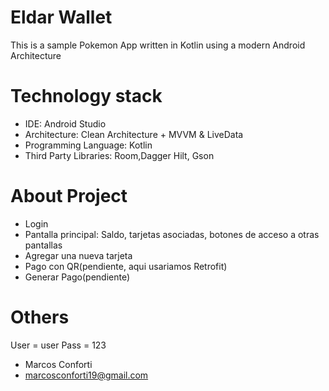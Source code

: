 # Eldar Wallet

This is a sample Pokemon App written in Kotlin using a modern Android Architecture

# Technology stack

- IDE: Android Studio
- Architecture: Clean Architecture + MVVM & LiveData
- Programming Language: Kotlin
- Third Party Libraries: Room,Dagger Hilt, Gson

# About Project

- Login
- Pantalla principal: Saldo, tarjetas asociadas, botones de acceso a otras pantallas
- Agregar una nueva tarjeta
- Pago con QR(pendiente, aqui usariamos Retrofit)
- Generar Pago(pendiente)

# Others

User = user
Pass = 123


* Marcos Conforti
* marcosconforti19@gmail.com